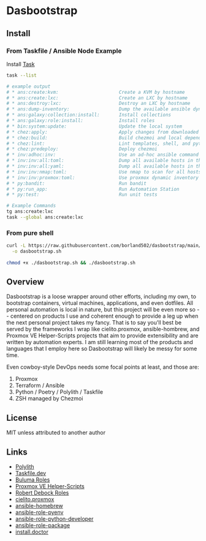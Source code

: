 # Dasbootstrap

## Install

### From Taskfile / Ansible Node Example

Install [Task](https://taskfile.dev/installation/)

```bash
task --list

# example output 
# * ans:create:kvm:                      Create a KVM by hostname
# * ans:create:lxc:                      Create an LXC by hostname
# * ans:destroy:lxc:                     Destroy an LXC by hostname
# * ans:dump-inventory:                  Dump the available ansible dynamic sources to a static hosts.yaml
# * ans:galaxy:collection:install:       Install collections
# * ans:galaxy:role:install:             Install roles
# * bin:system:update:                   Update the local system
# * chez:apply:                          Apply changes from downloaded dotfiles
# * chez:build:                          Build chezmoi and local dependencies
# * chez:lint:                           Lint templates, shell, and python code
# * chez:predeploy:                      Deploy chezmoi
# * inv:adhoc:inv:                       Use an ad-hoc ansible command to manually prime additional inventory variables
# * inv:inv:all:toml:                    Dump all available hosts in the Inventory to TOML
# * inv:inv:all:yaml:                    Dump all available hosts in the Inventory to YAML
# * inv:inv:nmap:toml:                   Use nmap to scan for all hosts with an open ssh port (22 or 2222) to TOML
# * inv:inv:proxmox:toml:                Use proxmox dynamic inventory module to dump all hosts to TOML
# * py:bandit:                           Run bandit
# * py:run_app:                          Run Automation Station
# * py:test:                             Run unit tests
```

```bash
# Example Commands
tg ans:create:lxc
task --global ans:create:lxc
```

### From pure shell

```bash
curl -L https://raw.githubusercontent.com/borland502/dasbootstrap/main/bin/dasbootstrap.sh \
  -o dasbootstrap.sh
  
chmod +x ./dasbootstrap.sh && ./dasbootstrap.sh  
```

## Overview

Dasbootstrap is a loose wrapper around other efforts, including my own, to bootstrap containers, virtual machines, applications, and even dotfiles.  All personal automation is local in nature, but this project will be even more so -- centered on products I use and coherent enough to provide a leg up when the next personal project takes my fancy.  That is to say you'll best be served by the frameworks I wrap like cielito.proxmox, ansible-hombrew, and Proxmox VE Helper-Scripts projects that aim to provide extensibility and are written by automation experts.  I am still learning most of the products and languages that I employ here so Dasbootstrap will likely be messy for some time.

Even cowboy-style DevOps needs some focal points at least, and those are:

1. Proxmox
2. Terraform / Ansible 
3. Python / Poetry / Polylith / Taskfile
4. ZSH managed by Chezmoi

## License

MIT unless attributed to another author

## Links

* [Polylith](https://davidvujic.github.io/python-polylith-docs/)
* [Taskfile.dev](https://taskfile.dev/installation/)
* [Buluma Roles](https://galaxy.ansible.com/ui/repo/published/buluma/roles/docs/)
* [Proxmox VE Helper-Scripts](https://tteck.github.io/Proxmox/)
* [Robert Debock Roles](https://robertdebock.nl/ansible.html)
* [cielito.proxmox](https://git.interior.edu.uy/cielito/proxmox)
* [ansible-homebrew](https://github.com/ProfessorManhattan/ansible-homebrew)
* [ansible-role-pyenv](https://github.com/staticdev/ansible-role-pyenv)
* [ansible-role-python-developer](https://github.com/staticdev/ansible-role-python-developer)
* [ansible-role-package](https://github.com/GROG/ansible-role-package)
* [install.doctor](https://github.com/megabyte-labs/install.doctor/tree/master)